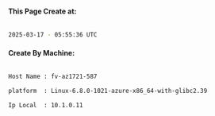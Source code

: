 
   
#### This Page Create at:

```bash

2025-03-17 - 05:55:36 UTC

```

#### Create By Machine:

```bash

Host Name : fv-az1721-587

platform  : Linux-6.8.0-1021-azure-x86_64-with-glibc2.39

Ip Local  : 10.1.0.11

```


